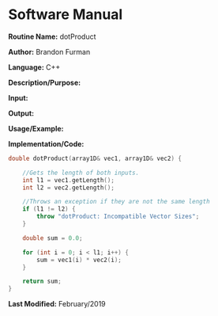 # Software Manual

**Routine Name:** dotProduct

**Author:** Brandon Furman

**Language:** C++

**Description/Purpose:**

**Input:**

**Output:**

**Usage/Example:**

**Implementation/Code:**

```cpp
double dotProduct(array1D& vec1, array1D& vec2) {

	//Gets the length of both inputs.
	int l1 = vec1.getLength();
	int l2 = vec2.getLength();

	//Throws an exception if they are not the same length
	if (l1 != l2) {
		throw "dotProduct: Incompatible Vector Sizes";
	}

	double sum = 0.0;

	for (int i = 0; i < l1; i++) {
		sum = vec1(i) * vec2(i);
	}

	return sum;
}
```

**Last Modified:** February/2019
